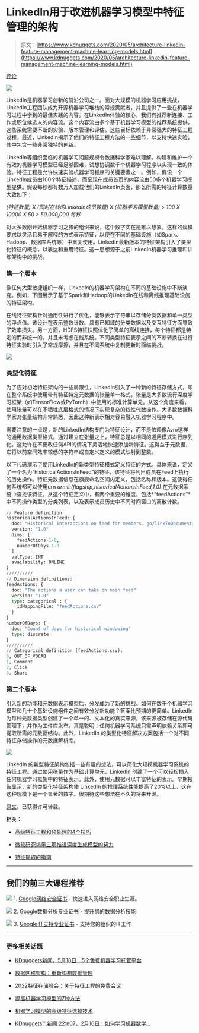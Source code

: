 # LinkedIn用于改进机器学习模型中特征管理的架构

> 原文：[https://www.kdnuggets.com/2020/05/architecture-linkedin-feature-management-machine-learning-models.html](https://www.kdnuggets.com/2020/05/architecture-linkedin-feature-management-machine-learning-models.html)

[评论](#comments)

![](../Images/de2349e35739a8558babeb6723ed2e75.png)

LinkedIn是机器学习创新的前沿公司之一。面对大规模的机器学习应用挑战，LinkedIn工程团队成为开源机器学习堆栈的常规贡献者，并且提供了一些在机器学习过程中学到的最佳实践的内容。在LinkedIn体验的核心，我们有推荐新连接、工作或职位候选人的内容流。这个内容流由多个基于机器学习模型的推荐系统提供，这些系统需要不断的实验、版本管理和评估。这些目标依赖于非常强大的特征工程过程。最近，LinkedIn揭示了他们的特征工程方法的一些细节，以支持快速实验，其中包含一些非常独特的创新。

LinkedIn等组织面临的机器学习问题规模令数据科学家难以理解。构建和维护一个有效的机器学习模型已经足够困难，试想协调数千个机器学习程序以实现一致的体验。特征工程是允许快速实验机器学习程序的关键要素之一。例如，假设一个LinkedIn成员由100个特征描述，而呈现在成员首页的内容流由50多个机器学习模型提供。假设每秒都有数万人加载他们的LinkedIn页面，那么所需的特征计算数量大致如下：

*(特征数量) X (同时在线的LinkedIn成员数量) X (机器学习模型数量) > 100 X 10000 X 50 > 50,000,000 每秒*

对大多数刚开始机器学习之旅的组织来说，这个数字实在是难以想象。这样的规模要求以灵活且易于解释的方式表示特征，以便在不同的基础设施（如Spark、Hadoop、数据库系统等）中重复使用。LinkedIn最新版本的特征架构引入了类型化特征的概念，以表达和重用特征。这一思想源于之前LinkedIn机器学习推理和训练架构中的挑战。

### 第一个版本

像任何大型敏捷组织一样，LinkedIn的机器学习架构在不同的基础设施中不断演变。例如，下图展示了基于Spark和Hadoop的LinkedIn在线和离线推理基础设施的特征架构。

在线特征架构针对通用性进行了优化，能够表示字符串以存储分类数据和单一类型的浮点值。该设计在表示整数计数、具有已知域的分类数据以及交互特征方面导致了效率损失。另一方面，HDFS特征快照优化了简单的离线连接，每个特征都是特定的而非统一的，并且未考虑在线系统。不同类型特征表示之间的不断转换在进行特征实验时引入了常规摩擦，并且在不同系统中复制更新时面临挑战。

![](../Images/e97c7e3a10de2833e992fe723e364cdb.png)

### 类型化特征

为了应对初始特征架构的一些局限性，LinkedIn引入了一种新的特征存储方式，即在整个系统中使用带有特征特定元数据的张量单一格式。张量是大多数流行深度学习框架（如TensorFlow或PyTorch）中使用的标准计算单元。从这个角度来看，使用张量可以在不牺牲底层格式的情况下实现复杂的线性代数操作。大多数数据科学家对张量结构非常熟悉，因此这种新表示相对容易融入机器学习程序中。

需要注意的一点是，新的LinkedIn结构专门为特征设计，而不是依赖像Avro这样的通用数据类型格式。通过建立在张量之上，特征总是以相同的通用模式进行序列化。这允许在不更改任何API的情况下灵活地快速添加新特征。这得益于元数据，它将以前空间效率较低的字符串或自定义定义的模式映射到整数。

以下代码演示了使用LinkedIn的新类型特征模式定义特征的方式。具体来说，定义了一个名为“historicalActionsInFeed”的特征，该特征将列出成员在Feed上执行的历史操作。特征元数据信息在旗舰命名空间内定义，包括名称和版本。这使得任何系统都可以使用urn *urn:li:(flagship,historicalActionsInFeed,1,0)* 在元数据系统中查找该特征。从这个特征定义中，有两个重要的维度，包括*“feedActions”*中不同操作类型的分类列表，以及表示成员历史中不同时间窗口的离散计数。

```py
// Feature definition:
historicalActionsInFeed: {
  doc: "Historical interactions on feed for members. go/linkToDocumentation"
  version: "1.0"
  dims: [
    feedActions-1-0,
    numberOfDays-1-0
  ]
  valType: INT
  availability: ONLINE
}
//////////
// Dimension definitions:
feedActions: {
  doc: "The actions a user can take on main feed"
  version: "1.0"
  type: categorical : {
    idMappingFile: "feedActions.csv"
  }
}
numberOfDays: {
  doc: "Count of days for historical windowing"
  type: discrete
}
//////////
// Categorical definition (feedActions.csv):
0, OUT_OF_VOCAB
1, Comment
2, Click
3, Share
```

### 第二个版本

引入新的功能和元数据表示模型后，分发成为了新的挑战。如何在数千个机器学习模型和几十个基础设施组件之间有效分发新功能？答案比预期的更简单。LinkedIn 为每种元数据类型创建了一个单一的、文本化的真实来源，该来源被存储在源代码管理下，并作为工件库发布。真是聪明！任何机器学习系统只需声明依赖关系即可提取所需的元数据结构。此外，LinkedIn 的类型化特征解决方案包括一个对不同特征存储操作的元数据解析库。

![](../Images/6ce7c7ed73781167a00b2bb2cb5e8fa9.png)

LinkedIn 的新型特征架构包括一些有趣的想法，可以简化大规模机器学习系统的特征工程。通过使用张量作为基础计算单元，LinkedIn 创建了一个可以轻松插入任何机器学习框架中的特征表示。此外，使用元数据可以丰富特征的表示。早期报告显示，新的类型化特征架构使 LinkedIn 的推理系统性能提高了20%以上，这在这种规模下是一个显著的数字。很期待这些想法在不久的将来开源。

[原文](https://medium.com/@jrodthoughts/the-architecture-used-at-linkedin-to-improve-feature-management-in-machine-learning-models-c7bd6ae54db)。已获得许可转载。

**相关：**

+   [高级特征工程和预处理的4个技巧](/2019/08/4-tips-advanced-feature-engineering-preprocessing.html)

+   [微软研究揭示三项推进深度生成模型的努力](/2020/05/microsoft-research-three-efforts-advance-deep-generative-models.html)

+   [特征提取的指南](/2019/06/hitchhikers-guide-feature-extraction.html)

* * *

## 我们的前三大课程推荐

![](../Images/0244c01ba9267c002ef39d4907e0b8fb.png) 1\. [Google网络安全证书](https://www.kdnuggets.com/google-cybersecurity) - 快速进入网络安全职业生涯。

![](../Images/e225c49c3c91745821c8c0368bf04711.png) 2\. [Google数据分析专业证书](https://www.kdnuggets.com/google-data-analytics) - 提升您的数据分析技能

![](../Images/0244c01ba9267c002ef39d4907e0b8fb.png) 3\. [Google IT支持专业证书](https://www.kdnuggets.com/google-itsupport) - 支持您的组织的IT工作

* * *

### 更多相关话题

+   [KDnuggets新闻，5月18日：5个免费机器学习托管平台](https://www.kdnuggets.com/2022/n20.html)

+   [数据网格架构：重新构想数据管理](https://www.kdnuggets.com/2022/05/data-mesh-architecture-reimagining-data-management.html)

+   [2022特征存储峰会：关于特征工程的免费会议](https://www.kdnuggets.com/2022/10/hopsworks-feature-store-summit-2022-free-conference-feature-engineering.html)

+   [提高机器学习模型的7种方法](https://www.kdnuggets.com/7-ways-to-improve-your-machine-learning-models)

+   [机器学习模型的高级特征选择技术](https://www.kdnuggets.com/2023/06/advanced-feature-selection-techniques-machine-learning-models.html)

+   [KDnuggets™ 新闻 22:n07，2月16日：如何学习机器数学…](https://www.kdnuggets.com/2022/n07.html)
